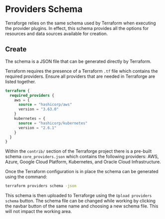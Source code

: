 # Providers Schema
Terraforge relies on the same schema used by Terraform when executing the provider plugins. In effect, this schema 
provides all the options for resources and data sources available for creation. 

## Create
The schema is a JSON file that can be generated directly by Terraform. 

Terraform requires the presence of a Terraform `.tf` file which contains the required providers. Ensure all providers
that are needed in Terraforge are listed together.
```terraform
terraform {
  required_providers {
    aws = {
      source = "hashicorp/aws"
      version = "3.63.0"
    }
    kubernetes = {
      source = "hashicorp/kubernetes"
      version = "2.6.1"
    }
  }
}
```
Within the `contrib/` section of the Terraforge project there is a pre-built schema `core_providers.json` which contains
the following providers: AWS, Azure, Google Cloud Platform, Kubernetes, and Oracle Cloud Infrastructure.

Once the Terraform configuration is in place the schema can be generated using the command:
```bash
terraform providers schema -json
```

This schema is then uploaded to Terraforge using the `Upload providers schema` button. The schema file can be changed 
while working by clicking the navbar button of the same name and choosing a new schema file. This will not impact the 
working area.